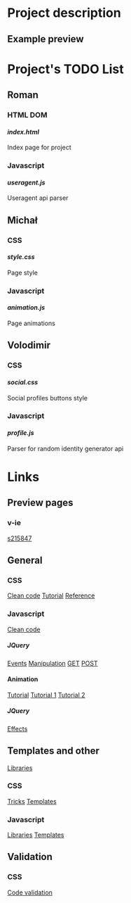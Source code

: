 # Project description
## Example preview

# Project's TODO List
## Roman
### HTML DOM
#### *_index.html_*
Index page for project

### Javascript
#### *_useragent.js_*
Useragent api parser 

## Michał
### CSS
#### *_style.css_*
Page style

### Javascript
#### *_animation.js_*
Page animations

## Volodimir
### CSS
#### *_social.css_*
Social profiles buttons style

### Javascript
#### *_profile.js_*
Parser for random identity generator api

# Links
## Preview pages
### v-ie
[s215847](http://v-ie.uek.krakow.pl/~s215847/project/)

## General
### CSS
[Clean code](https://www.10bestdesign.com/dirtymarkup/css/)
[Tutorial](https://www.w3schools.com/Css/)
[Reference](https://www.w3schools.com/cssref/)

### Javascript
[Clean code](https://github.com/ryanmcdermott/clean-code-javascript)

##### JQuery
[Events](https://api.jquery.com/category/events/)
[Manipulation](https://api.jquery.com/category/manipulation/)
[GET](https://api.jquery.com/jQuery.get/)
[POST](https://api.jquery.com/jQuery.post)

#### Animation
[Tutorial](https://www.w3schools.com/js/js_htmldom_animate.asp)
[Tutorial 1](https://javascript.info/js-animation)
[Tutorial 2](https://www.tutorialspoint.com/javascript/javascript_animation.htm)

##### JQuery
[Effects](https://api.jquery.com/category/effects/)

## Templates and other
[Libraries](https://graygrids.com/best-css-javascript-animation-libraries/)

### CSS
[Tricks](https://css-tricks.com/)
[Templates](https://templated.co/)

### Javascript
[Libraries](https://blog.bitsrc.io/11-javascript-animation-libraries-for-2018-9d7ac93a2c59)
[Templates](https://www.templatemonster.com/blog/full-javascript-animated-website-templates/)

## Validation
### CSS
[Code validation](https://jigsaw.w3.org/css-validator/)